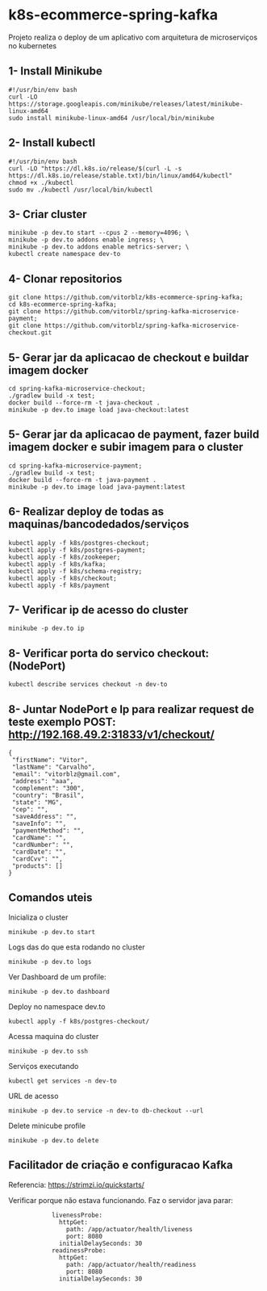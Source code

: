 # k8s-ecommerce-spring-kafka
Projeto realiza o deploy de um aplicativo com arquitetura de microserviços no kubernetes


## 1- Install Minikube
```
#!/usr/bin/env bash
curl -LO https://storage.googleapis.com/minikube/releases/latest/minikube-linux-amd64
sudo install minikube-linux-amd64 /usr/local/bin/minikube
```

## 2- Install kubectl
```
#!/usr/bin/env bash
curl -LO "https://dl.k8s.io/release/$(curl -L -s https://dl.k8s.io/release/stable.txt)/bin/linux/amd64/kubectl"
chmod +x ./kubectl
sudo mv ./kubectl /usr/local/bin/kubectl
```

## 3- Criar cluster
```
minikube -p dev.to start --cpus 2 --memory=4096; \
minikube -p dev.to addons enable ingress; \
minikube -p dev.to addons enable metrics-server; \
kubectl create namespace dev-to
```

## 4- Clonar repositorios
```
git clone https://github.com/vitorblz/k8s-ecommerce-spring-kafka;
cd k8s-ecommerce-spring-kafka;
git clone https://github.com/vitorblz/spring-kafka-microservice-payment;
git clone https://github.com/vitorblz/spring-kafka-microservice-checkout.git
```


## 5- Gerar jar da aplicacao de checkout e buildar imagem docker
```
cd spring-kafka-microservice-checkout;
./gradlew build -x test;
docker build --force-rm -t java-checkout .
minikube -p dev.to image load java-checkout:latest
```

## 5- Gerar jar da aplicacao de payment, fazer build imagem docker e subir imagem para o cluster
```
cd spring-kafka-microservice-payment;
./gradlew build -x test;
docker build --force-rm -t java-payment .
minikube -p dev.to image load java-payment:latest 
```

## 6- Realizar deploy de todas as maquinas/bancodedados/serviços
```
kubectl apply -f k8s/postgres-checkout;
kubectl apply -f k8s/postgres-payment;
kubectl apply -f k8s/zookeeper;
kubectl apply -f k8s/kafka;
kubectl apply -f k8s/schema-registry;
kubectl apply -f k8s/checkout;
kubectl apply -f k8s/payment
```

## 7- Verificar ip de acesso do cluster
```
minikube -p dev.to ip
```

## 8- Verificar porta do servico checkout: (NodePort)
```
kubectl describe services checkout -n dev-to
```


## 8- Juntar NodePort e Ip para realizar request de teste exemplo POST: http://192.168.49.2:31833/v1/checkout/
```
{
 "firstName": "Vitor",
 "lastName": "Carvalho",
 "email": "vitorblz@gmail.com",
 "address": "aaa",
 "complement": "300",
 "country": "Brasil",
 "state": "MG",
 "cep": "",
 "saveAddress": "",
 "saveInfo": "",
 "paymentMethod": "",
 "cardName": "",
 "cardNumber": "",
 "cardDate": "",
 "cardCvv": "",
 "products": []
}
```

## Comandos uteis

Inicializa o cluster
``` 
minikube -p dev.to start
``` 

Logs das do que esta rodando no cluster 
```
minikube -p dev.to logs
```

Ver Dashboard de um profile: 
``` 
minikube -p dev.to dashboard
```

Deploy no namespace dev.to 
``` 
kubectl apply -f k8s/postgres-checkout/
```

Acessa maquina do cluster
``` 
minikube -p dev.to ssh
```


Serviços executando
``` 
kubectl get services -n dev-to
```

URL de acesso
```
minikube -p dev.to service -n dev-to db-checkout --url
```

Delete minicube profile
```
minikube -p dev.to delete
```




## Facilitador de criação e configuracao Kafka
Referencia: https://strimzi.io/quickstarts/






Verificar porque não estava funcionando. Faz o servidor java parar:
```
            livenessProbe:
              httpGet:
                path: /app/actuator/health/liveness
                port: 8080
              initialDelaySeconds: 30
            readinessProbe:
              httpGet:
                path: /app/actuator/health/readiness
                port: 8080
              initialDelaySeconds: 30
```
